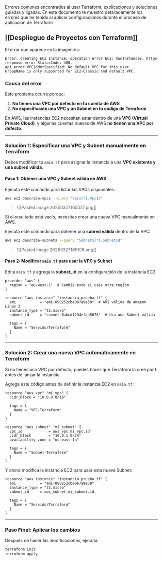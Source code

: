 Errores comunes encontrados al usar Terraform, explicaciones y soluciones guiadas y ligadas. En este documento te muestro detalladamente los errores que he tenido al aplicar configuraciones durante el proceso de aplicacion de Terraform

## [[Despliegue de Proyectos con Terraform]]

El error que aparece en la imagen es:

```
Error: creating EC2 Instance: operation error EC2: RunInstances, https response error StatusCode: 400,
api error VPCIdNotSpecified: No default VPC for this user.
GroupName is only supported for EC2-Classic and default VPC.
```

### Causa del error

Este problema ocurre porque:

1. **No tienes una VPC por defecto en tu cuenta de AWS**
2. **No especificaste una VPC y un Subnet en tu código de Terraform**

En AWS, las instancias EC2 necesitan estar dentro de una **VPC (Virtual Private Cloud)**, y algunas cuentas nuevas de AWS **no tienen una VPC por defecto**.

---

### Solución 1: Especificar una VPC y Subnet manualmente en Terraform

Debes modificar tu `main.tf` para asignar la instancia a una **VPC existente y una subred válida**.

#### Paso 1: Obtener una VPC y Subnet válida en AWS

Ejecuta este comando para listar las VPCs disponibles:

```bash
aws ec2 describe-vpcs --query "Vpcs[*].VpcId"
```

>![[Pasted image 20250327165027.png]]
>

Si el resultado está vacío, necesitas crear una nueva VPC manualmente en AWS.

Ejecuta este comando para obtener una **subred válida** dentro de la VPC:

```bash
aws ec2 describe-subnets --query "Subnets[*].SubnetId"
```

>![[Pasted image 20250327165106.png]]
>
#### Paso 2: Modificar `main.tf` para usar la VPC y Subnet

Edita `main.tf` y agrega la **subnet_id** en la configuración de la instancia EC2:

```hcl
provider "aws" {
  region = "eu-west-1"  # Cambia esto si usas otra región
}

resource "aws_instance" "instancia_prueba_tf" {
  ami           = "ami-090252cbe067a9e58"  # AMI válida de Amazon Linux 2
  instance_type = "t2.micro"
  subnet_id     = "subnet-0abcd1234efgh5678"  # Usa una Subnet válida

  tags = {
    Name = "ServidorTerraform"
  }
}
```

---

### Solución 2: Crear una nueva VPC automáticamente en Terraform

Si no tienes una VPC por defecto, puedes hacer que Terraform la cree por ti antes de lanzar la instancia.

Agrega este código antes de definir la instancia EC2 en `main.tf`:

```hcl
resource "aws_vpc" "mi_vpc" {
  cidr_block = "10.0.0.0/16"

  tags = {
    Name = "VPC-Terraform"
  }
}

resource "aws_subnet" "mi_subnet" {
  vpc_id            = aws_vpc.mi_vpc.id
  cidr_block        = "10.0.1.0/24"
  availability_zone = "us-east-1a"

  tags = {
    Name = "Subnet-Terraform"
  }
}
```

Y ahora modifica la instancia EC2 para usar esta nueva Subnet:

```hcl
resource "aws_instance" "instancia_prueba_tf" {
  ami           = "ami-090252cbe067a9e58"
  instance_type = "t2.micro"
  subnet_id     = aws_subnet.mi_subnet.id

  tags = {
    Name = "ServidorTerraform"
  }
}
```

---

### Paso Final: Aplicar los cambios

Después de hacer las modificaciones, ejecuta:

```bash
terraform init
terraform apply
```
